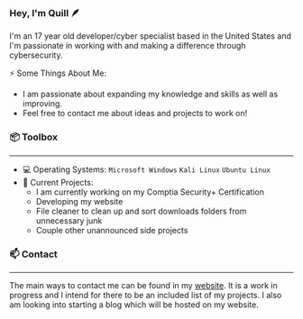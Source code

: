### Hey, I'm Quill 🪶
I'm an 17 year old developer/cyber specialist based in the United States and I'm passionate in working with and making a difference through cybersecurity.

⚡ Some Things About Me:
- I am passionate about expanding my knowledge and skills as well as improving.
- Feel free to contact me about ideas and projects to work on!


### 📦 Toolbox
---
- 💻 Operating Systems: `Microsoft Windows` `Kali Linux` `Ubuntu Linux`
- 🔭 Current Projects:
  - I am currently working on my Comptia Security+ Certification
  - Developing my website
  - File cleaner to clean up and sort downloads folders from unnecessary junk
  - Couple other unannounced side projects



### 📫 Contact
---
The main ways to contact me can be found in my [website](https://elijahbixby.com "qu1ll's Website"). It is a work in progress and I intend for there to be an included list of my projects. I also am looking into starting a blog which will be hosted on my website.


<!--
**qu1ll/qu1ll** is a ✨ _special_ ✨ repository because its `README.md` (this file) appears on your GitHub profile.

Here are some ideas to get you started:

- 🔭 I’m currently working on ...
- 🌱 I’m currently learning ...
- 👯 I’m looking to collaborate on ...
- 🤔 I’m looking for help with ...
- 💬 Ask me about ...
- 📫 How to reach me: ...
- 😄 Pronouns: ...
- ⚡ Fun fact: ...
-->
